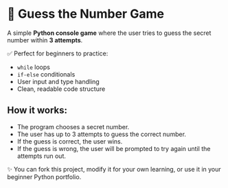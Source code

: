 # 🎲 Guess the Number Game

A simple **Python console game** where the user tries to guess the secret number within **3 attempts**.

✅ Perfect for beginners to practice:
- `while` loops
- `if-else` conditionals
- User input and type handling
- Clean, readable code structure

## How it works:
- The program chooses a secret number.
- The user has up to 3 attempts to guess the correct number.
- If the guess is correct, the user wins.
- If the guess is wrong, the user will be prompted to try again until the attempts run out.

✨ You can fork this project, modify it for your own learning, or use it in your beginner Python portfolio.

